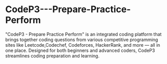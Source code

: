 # CodeP3---Prepare-Practice-Perform
"CodeP3 - Prepare Practice Perform" is an integrated coding platform that brings together coding questions from various competitive programming sites like Leetcode,Codechef, Codeforces, HackerRank, and more — all in one place. Designed for both beginners and advanced coders, CodeP3 streamlines coding preparation and learning.
